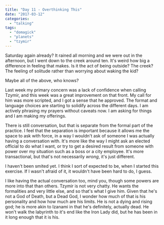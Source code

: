 ```yaml
---
title: "Day 11 - Overthinking This"
date: "2017-03-12"
categories: 
  - "talking"
tags: 
  - "domagick"
  - "planets"
  - "tzymir"
---
```


Saturday again already? It rained all morning and we were out in the afternoon, but I went down to the creek around ten. It's weird how big a difference in feeling that makes. Is it the act of being outside? The creek? The feeling of solitude rather than worrying about waking the kid?

Maybe all of the above, who knows?

Last week my primary concern was a lack of confidence when calling Tzymir, and this week was a great improvement on that front. My call for him was more scripted, and I got a sense that he approved. The format and language choices are starting to solidify across the different days. I am actively phrasing my prayers without caveats now. I am asking for things and I am making my offerings.  
  
There is still conversation, but that is separate from the formal part of the practice. I feel that the separation is important because it allows me the space to ask with force, in a way I wouldn't ask of someone I was actually having a conversation with. It's more like the way I might ask an elected official to do what I want, or try to get a desired result from someone with power over my situation such as a boss or a city employee. It's more transactional, but that's not necessarily _wrong_, it's just different.

I haven't been smited yet. I think I sort of expected to be, when I started this exercise. If I wasn't afraid of it, it wouldn't have been hard to do, I guess.  
  
I like having the actual conversation too, mind you, though some powers are more into that than others. Tzymir is not very chatty. He wants the formalities and very little else, and so that's what I give him. Given that he's not a God of Death, but a Dead God, I wonder how much of that is his personality and how how much are his limits. He is not a dying and rising god; he is more akin to Izanami in that he's definitely, actually dead. He won't walk the labyrinth to it's end like the Iron Lady did, but he has been in it long enough that it is his.
